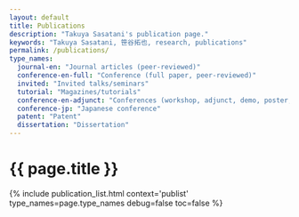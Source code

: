 ```yaml
---
layout: default
title: Publications
description: "Takuya Sasatani's publication page."
keywords: "Takuya Sasatani, 笹谷拓也, research, publications"
permalink: /publications/
type_names:
  journal-en: "Journal articles (peer-reviewed)"
  conference-en-full: "Conference (full paper, peer-reviewed)"
  invited: "Invited talks/seminars"
  tutorial: "Magazines/tutorials"
  conference-en-adjunct: "Conferences (workshop, adjunct, demo, poster, etc.)"
  conference-jp: "Japanese conference"
  patent: "Patent"
  dissertation: "Dissertation"
---
```


<h1>{{ page.title }}</h1>
{% include publication_list.html 
   context='publist'
   type_names=page.type_names
   debug=false
   toc=false %}